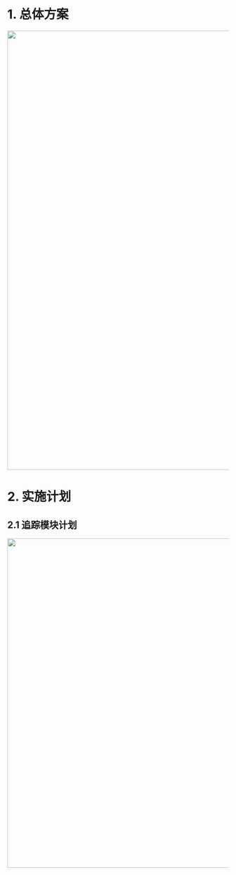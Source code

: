 # 1. 总体方案

<div align=center>
<img src="https://github.com/tianshapojun/Saimo/assets/10208337/779d131f-c76b-4c8b-890e-52ab9fae1c4f" width="1000px">
</div>

# 2. 实施计划
## 2.1 追踪模块计划

<img src="https://github.com/tianshapojun/Saimo/assets/10208337/bc21ce88-85a4-4fab-b363-be15917299cf" width="750px">

